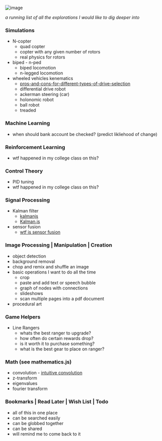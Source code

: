 <!-- no-select -->

![image](https://user-images.githubusercontent.com/1816471/117058416-95c66a80-acec-11eb-887e-fddc40627cdc.png)

_a running list of all the explorations I would like to dig deeper into_

### Simulations
- N-copter
	- quad copter
	- copter with any given number of rotors
	- real physics for rotors
- biped - n-ped
	- biped locomotion
	- n-legged locomotion
- wheeled vehicles kenematics
	- [pros-and-cons-for-different-types-of-drive-selection](https://robohub.org/pros-and-cons-for-different-types-of-drive-selection/)
	- differential drive robot
	- ackerman steering (car)
	- holonomic robot
	- ball robot
	- treaded


### Machine Learning
- when should bank account be checked? (predict likliehood of change)


### Reinforcement Learning
- wtf happened in my college class on this?


### Control Theory
- PID tuning
- wtf happened in my college class on this?


### Signal Processing
- Kalman filter
	- [kalmanjs](https://github.com/wouterbulten/kalmanjs)
	- [Kalman.js](https://github.com/infusion/Kalman.js/)
- sensor fusion
	- [wtf is sensor fusion](https://towardsdatascience.com/wtf-is-sensor-fusion-part-2-the-good-old-kalman-filter-3642f321440)


### Image Processing | Manipulation | Creation
- object detection
- background removal
- chop and remix and shuffle an image
- basic operations I want to do all the time
	- crop
	- paste and add text or speech bubble
	- graph of nodes with connections
	- slideshows
	- scan multiple pages into a pdf document
- procedural art


### Game Helpers
- Line Rangers
	- whats the best ranger to upgrade?
	- how often do certain rewards drop?
	- is it worth it to purchase something?
	- what is the best gear to place on ranger?


### Math (see mathematics.js)
- convolution - [intuitive convolution](https://betterexplained.com/articles/intuitive-convolution/)
- z-transform
- eigenvalues
- fourier transform


### Bookmarks | Read Later | Wish List | Todo
- all of this in one place
- can be searched easily
- can be globbed together
- can be shared
- will remind me to come back to it